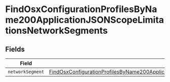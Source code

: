 # FindOsxConfigurationProfilesByName200ApplicationJSONScopeLimitationsNetworkSegments


## Fields

| Field                                                                                                                                                                                                                             | Type                                                                                                                                                                                                                              | Required                                                                                                                                                                                                                          | Description                                                                                                                                                                                                                       |
| --------------------------------------------------------------------------------------------------------------------------------------------------------------------------------------------------------------------------------- | --------------------------------------------------------------------------------------------------------------------------------------------------------------------------------------------------------------------------------- | --------------------------------------------------------------------------------------------------------------------------------------------------------------------------------------------------------------------------------- | --------------------------------------------------------------------------------------------------------------------------------------------------------------------------------------------------------------------------------- |
| `networkSegment`                                                                                                                                                                                                                  | [FindOsxConfigurationProfilesByName200ApplicationJSONScopeLimitationsNetworkSegmentsNetworkSegment](../../models/operations/findosxconfigurationprofilesbyname200applicationjsonscopelimitationsnetworksegmentsnetworksegment.md) | :heavy_minus_sign:                                                                                                                                                                                                                | N/A                                                                                                                                                                                                                               |